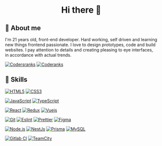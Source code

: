 <h1 align="center">
    <br>
        Hi there 👋
        <br>
</h1>

 ## 🤵 About me

I'm 21 years old, front-end developer.  Hard working, self driven and learning new things frontend passionate. I love to design prototypes, code and build websites. I pay attention to details and creating pleasing to eye interfaces, in accordance with actual trends.


[![Codersranks](https://img.shields.io/badge/-Codersranks-67a4ac?style=flat-square&logo=coderanks&logoColor=white&link=https://github.com/xEmel/)](https://profile.codersrank.io/user/xemel) [![Coderanks](https://img.shields.io/badge/-Github-20232A?style=flat-square&logo=github&logoColor=white&link=https://github.com/xEmel/)](https://github.com/xEmel/)
## 🔧 Skills
[![HTML5](https://img.shields.io/badge/HTML-E34F26?style=for-the-badge&logo=html5&logoColor=white&link=https://github.com/xEmel/)](https://github.com/xEmel/)
[![CSS3](https://img.shields.io/badge/CSS3-1572B6?style=for-the-badge&logo=css3&logoColor=white&link=https://github.com/xEmel/)](https://github.com/xEmel/)


[![JavaScript](https://img.shields.io/badge/JavaScript-323330?style=for-the-badge&logo=javascript&logoColor=F7DF1Et&link=https://github.com/xEmel/)](https://github.com/xEmel/)
[![TypeScript](https://img.shields.io/badge/TypeScript-007ACC?style=for-the-badge&logo=typescript&logoColor=white&link=https://github.com/xEmel/)](https://github.com/xEmel/)

[![React](https://img.shields.io/badge/React-20232A?style=for-the-badge&logo=react&logoColor=61DAFB)](https://github.com/xEmel/)
[![Redux](https://img.shields.io/badge/Redux-593D88?style=for-the-badge&logo=redux&logoColor=white)](https://github.com/xEmel/)
[![Vuejs](https://img.shields.io/badge/Vue.js-35495E?style=for-the-badge&logo=vue.js&logoColor=4FC08D)](https://github.com/xEmel/)


[![Git](https://img.shields.io/badge/Git-black?style=for-the-badge&logo=git&link=https://github.com/xEmel/)](https://github.com/xEmel/)
[![Eslint](https://img.shields.io/badge/-Eslint-purple?style=for-the-badge&logo=Eslint&logoColor=white)](https://github.com/xEmel/)
[![Prettier](https://img.shields.io/badge/-Prettier-black?style=for-the-badge&logo=Prettier&logoColor=white)](https://github.com/xEmel/)
[![Figma](https://img.shields.io/badge/-Figma-gray?style=for-the-badge&logo=Figma)](https://github.com/xEmel/)


[![Node.js](https://img.shields.io/badge/Node.js-green?style=for-the-badge&logo=Node.js)](https://github.com/xEmel/)
[![NestJs](https://img.shields.io/badge/NestJs-20232A?style=for-the-badge&logo=Nestjs&logoColor=e0234e)](https://github.com/xEmel/)
[![Prisma](https://img.shields.io/badge/Prisma.js-00005F?style=for-the-badge&logo=Prisma)](https://github.com/xEmel/)
[![MySQL](https://img.shields.io/badge/MySQL-00000F?style=for-the-badge&logo=mysql&logoColor=white)](https://github.com/xEmel/)

[![Gitlab CI](https://img.shields.io/badge/GitlabCI-00005F?style=for-the-badge&logo=Gitlab)](https://github.com/xEmel/)
[![TeamCity](https://img.shields.io/badge/Teamcity-0cb0f2?style=for-the-badge&logo=teamcity)](https://github.com/xEmel/)
